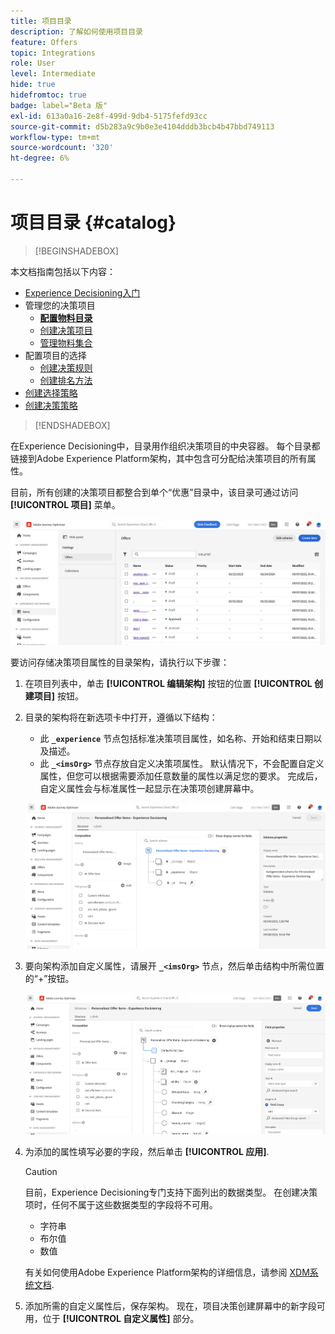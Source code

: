 ```yaml
---
title: 项目目录
description: 了解如何使用项目目录
feature: Offers
topic: Integrations
role: User
level: Intermediate
hide: true
hidefromtoc: true
badge: label="Beta 版"
exl-id: 613a0a16-2e8f-499d-9db4-5175fefd93cc
source-git-commit: d5b283a9c9b0e3e4104dddb3bcb4b47bbd749113
workflow-type: tm+mt
source-wordcount: '320'
ht-degree: 6%

---
```


# 项目目录 {#catalog}

>[!BEGINSHADEBOX]

本文档指南包括以下内容：

* [Experience Decisioning入门](gs-experience-decisioning.md)
* 管理您的决策项目
   * **[配置物料目录](catalogs.md)**
   * [创建决策项目](items.md)
   * [管理物料集合](collections.md)
* 配置项目的选择
   * [创建决策规则](rules.md)
   * [创建排名方法](ranking.md)
* [创建选择策略](selection-strategies.md)
* [创建决策策略](create-decision.md)

>[!ENDSHADEBOX]

在Experience Decisioning中，目录用作组织决策项目的中央容器。 每个目录都链接到Adobe Experience Platform架构，其中包含可分配给决策项目的所有属性。

目前，所有创建的决策项目都整合到单个“优惠”目录中，该目录可通过访问 **[!UICONTROL 项目]** 菜单。

![](assets/catalogs-list.png)

要访问存储决策项目属性的目录架构，请执行以下步骤：

1. 在项目列表中，单击 **[!UICONTROL 编辑架构]** 按钮的位置 **[!UICONTROL 创建项目]** 按钮。

1. 目录的架构将在新选项卡中打开，遵循以下结构：

   * 此 **`_experience`** 节点包括标准决策项目属性，如名称、开始和结束日期以及描述。
   * 此 **`_<imsOrg>`** 节点存放自定义决策项属性。 默认情况下，不会配置自定义属性，但您可以根据需要添加任意数量的属性以满足您的要求。 完成后，自定义属性会与标准属性一起显示在决策项创建屏幕中。

   ![](assets/catalogs-schema.png)

1. 要向架构添加自定义属性，请展开 **`_<imsOrg>`** 节点，然后单击结构中所需位置的“+”按钮。

   ![](assets/catalogs-add.png)

1. 为添加的属性填写必要的字段，然后单击 **[!UICONTROL 应用]**.

   >[!CAUTION]
   >
   >目前，Experience Decisioning专门支持下面列出的数据类型。 在创建决策项时，任何不属于这些数据类型的字段将不可用。
   >* 字符串
   >* 布尔值
   >* 数值

   有关如何使用Adobe Experience Platform架构的详细信息，请参阅 [XDM系统文档](https://experienceleague.adobe.com/docs/experience-platform/xdm/ui/overview.html?lang=zh-Hans).

1. 添加所需的自定义属性后，保存架构。 现在，项目决策创建屏幕中的新字段可用，位于 **[!UICONTROL 自定义属性]** 部分。
